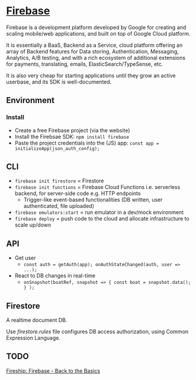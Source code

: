 # [Firebase](https://firebase.google.com/)

Firebase is a development platform developed by Google for creating and scaling mobile/web applications, and built on top of Google Cloud platform.

It is essentially a BaaS, Backend as a Service, cloud platform offering an array of Backend features for Data storing, Authentication, Messaging, Analytics, A/B testing, and with a rich ecosystem of additional extensions for payments, translating, emails, ElasticSearch/TypeSense, etc.

It is also very cheap for starting applications until they grow an active userbase, and its SDK is well-documented.

## Environment

### Install

* Create a free Firebase project (via the website)
* Install the Firebsae SDK: `npm install firebase`
* Paste the project credentials into the (JS) app: `const app = initializeApp(json_auth_config);`

## CLI

* `firebase init firestore` = Firestore
* `firebase init functions` = Firebase Cloud Functions i.e. serverless backend, for server-side code e.g. HTTP endpoints
  * Trigger-like event-based functionalities (DB written, user authenticated, file uploaded)
* `firebase emulators:start` = run emulator in a dev/mock environment
* `firebase deploy` = push code to the cloud and allocate infrastructure to scale up/down

## API

* Get user
  * `const auth = getAuth(app); onAuthStateChanged(auth, user => ...);`
* React to DB changes in real-time
  * `onSnapshot(boatRef, snapshot => { const boat = snapshot.data(); } );`

## Firestore

A realtime document DB.

Use _firestore.rules_ file configures DB access authorization, using Common Expression Language.

## TODO

[Fireship: Firebase - Back to the Basics](https://www.youtube.com/watch?v=q5J5ho7YUhA)
